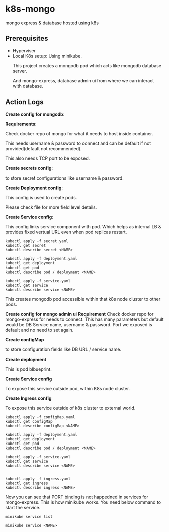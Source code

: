 # k8s-mongo
mongo express &amp; database hosted using k8s

## Prerequisites
- Hyperviser
- Local K8s setup: Using minikube.</p>
This project creates a mongodb pod which acts like mongodb database server.</p>
And mongo-express, database admin ui from where we can interact with database.

## Action Logs
**Create config for mongodb**:</p>
**Requirements**:</p>
Check docker repo of mongo for what it needs to host inside container.</p>
This needs username & password to connect and can be default if not provided(default not recommended).</p>
This also needs TCP port to be exposed.</p>

**Create secrets config**: </p>
to store secret configurations like username & password.</p>

**Create Deployment config**:</p>
This config is used to create pods.</p>
Please check file for more field level details.</p>

**Create Service config**:</p>
This config links service component with pod. Which helps as internal LB & provides fixed vertual URL even when pod replicas restart.

```console
kubectl apply -f secret.yaml
kubectl get secret
kubectl describe secret <NAME>

kubectl apply -f deployment.yaml
kubectl get deployment
kubectl get pod
kubectl describe pod / deployment <NAME>

kubectl apply -f service.yaml
kubectl get service
kubectl describe service <NAME>
```

This creates mongodb pod accessible within that k8s node cluster to other pods.

**Create config for mongo admin ui**
**Requirement**
Check docker repo for mongo-express for needs to connect.
This has many parameters but default would be DB Service name, username & password. Port we exposed is default and no need to set again.

**Create configMap**</P>
to store configuration fields like DB URL / service name.

**Create deployment**</P>
This is pod blbueprint.

**Create Service config**</P>
To expose this service outside pod, within K8s node cluster.

**Create Ingress config**</P>
To expose this service outside of k8s cluster to external world.

```console
kubectl apply -f configMap.yaml
kubectl get configMap
kubectl describe configMap <NAME>

kubectl apply -f deployment.yaml
kubectl get deployment
kubectl get pod
kubectl describe pod / deployment <NAME>

kubectl apply -f service.yaml
kubectl get service
kubectl describe service <NAME>


kubectl apply -f ingress.yaml
kubectl get ingress
kubectl describe ingress <NAME>
```

Now you can see that PORT binding is not happedned in services for mongo-express. This is how minikube works.
You need below command to start the service.

```console
minikube service list

minikube service <NAME>
```

